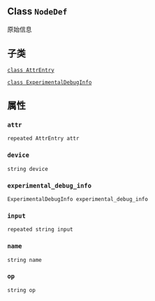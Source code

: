 

## Class  `NodeDef` 
原始信息

## 子类
[ `class AttrEntry` ](https://tensorflow.google.cn/api_docs/python/tf/compat/v1/NodeDef/AttrEntry)

[ `class ExperimentalDebugInfo` ](https://tensorflow.google.cn/api_docs/python/tf/compat/v1/NodeDef/ExperimentalDebugInfo)

## 属性


###  `attr` 
 `repeated AttrEntry attr` 

###  `device` 
 `string device` 

###  `experimental_debug_info` 
 `ExperimentalDebugInfo experimental_debug_info` 

###  `input` 
 `repeated string input` 

###  `name` 
 `string name` 

###  `op` 
 `string op` 

